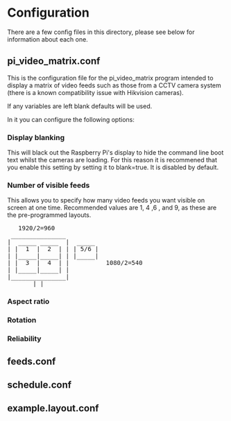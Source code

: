 # Configuration

There are a few config files in this directory, please see below for information about each one.

## pi_video_matrix.conf

This is the configuration file for the pi_video_matrix program intended to display a matrix of video feeds such as those from a CCTV camera system (there is a known compatibility issue with Hikvision cameras).

If any variables are left blank defaults will be used.

In it you can configure the following options:

### Display blanking
This will black out the Raspberry Pi's display to hide the command line boot text whilst the cameras are loading. For this reason it is recommened that you enable this setting by setting it to blank=true.
It is disabled by default.

### Number of visible feeds
This allows you to specify how many video feeds you want visible on screen at one time. Recommended values are 1, 4 ,6 , and 9, as these are the pre-programmed layouts.

<pre>
   1920/2=960
 _______________ 
|  _____ _____  |  _____
| |  1  |  2  | | | 5/6 |
| |_____|_____| | |_____|
| |  3  |  4  | |          1080/2=540
| |_____|_____| |
|_______________|
     __|_|__
</pre>

### Aspect ratio

### Rotation

### Reliability

## feeds.conf



## schedule.conf



## example.layout.conf

